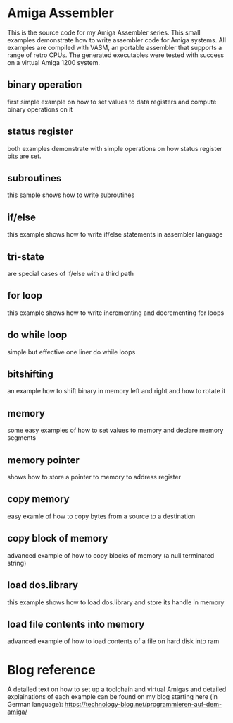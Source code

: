 # Amiga Assembler

This is the source code for my Amiga Assembler series. This small examples demonstrate how to write assembler code for Amiga systems.
All examples are compiled with VASM, an portable assembler that supports a range of retro CPUs.
The generated executables were tested with success on a virtual Amiga 1200 system.

## binary operation

first simple example on how to set values to data registers and compute binary operations on it

## status register

both examples demonstrate with simple operations on how status register bits are set.

## subroutines

this sample shows how to write subroutines

## if/else

this example shows how to write if/else statements in assembler language

## tri-state

are special cases of if/else with a third path

## for loop

this example shows how to write incrementing and decrementing for loops

## do while loop

simple but effective one liner do while loops

## bitshifting

an example how to shift binary in memory left and right and how to rotate it

## memory

some easy examples of how to set values to memory and declare memory segments

## memory pointer

shows how to store a pointer to memory to address register

## copy memory

easy examle of how to copy bytes from a source to a destination

## copy block of memory

advanced example of how to copy blocks of memory (a null terminated string)

## load dos.library

this example shows how to load dos.library and store its handle in memory

## load file contents into memory

advanced example of how to load contents of a file on hard disk into ram

# Blog reference

A detailed text on how to set up a toolchain and virtual Amigas and detailed explainations of each example can be found on my blog starting here (in German language):
https://technology-blog.net/programmieren-auf-dem-amiga/